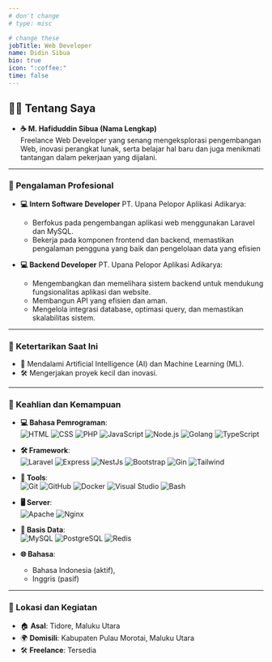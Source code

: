 ```yaml
---
# don't change
# type: misc

# change these
jobTitle: Web Developer
name: Didin Sibua
bio: true
icon: ":coffee:"
time: false
---
```


## 👨‍💻 **Tentang Saya**
- **☕ M. Hafiduddin Sibua (Nama Lengkap)**  
  Freelance Web Developer yang senang mengeksplorasi pengembangan Web, inovasi perangkat lunak, serta belajar hal baru dan juga menikmati tantangan dalam pekerjaan yang dijalani.

---

### **💼 Pengalaman Profesional**
- **💻 Intern Software Developer**
  PT. Upana Pelopor Aplikasi Adikarya: 
    - Berfokus pada pengembangan aplikasi web menggunakan Laravel dan MySQL.
    - Bekerja pada komponen frontend dan backend, memastikan pengalaman pengguna yang baik dan pengelolaan data yang efisien

- **💻 Backend Developer**
  PT. Upana Pelopor Aplikasi Adikarya:
    - Mengembangkan dan memelihara sistem backend untuk mendukung fungsionalitas aplikasi dan website.
    - Membangun API yang efisien dan aman. 
    - Mengelola integrasi database, optimasi query, dan memastikan skalabilitas sistem.
---

### **📌 Ketertarikan Saat Ini**
- 🤖 Mendalami Artificial Intelligence (AI) dan Machine Learning (ML).
- 🛠️ Mengerjakan proyek kecil dan inovasi.

---

### **🧰 Keahlian dan Kemampuan**
- **💻 Bahasa Pemrograman**:  
  <span style="display:inline-block;">![HTML](https://img.shields.io/badge/-HTML-E34F26?logo=html5&logoColor=white)</span>
  <span style="display:inline-block;">![CSS](https://img.shields.io/badge/-CSS-1572B6?logo=css3&logoColor=white)</span>
  <span style="display:inline-block;">![PHP](https://img.shields.io/badge/-PHP-777BB4?logo=php&logoColor=white)</span>
  <span style="display:inline-block;">![JavaScript](https://img.shields.io/badge/-JavaScript-F7DF1E?logo=javascript&logoColor=black)</span>
  <span style="display:inline-block;">![Node.js](https://img.shields.io/badge/-Node.js-339933?logo=node.js&logoColor=white)</span>
  <span style="display:inline-block;">![Golang](https://img.shields.io/badge/-Golang-00ADD8?logo=go&logoColor=white)</span>
  <span style="display:inline-block;">![TypeScript](https://img.shields.io/badge/-TypeScript-3178C6?logo=typescript&logoColor=white)</span>

- **🛠️ Framework**:  
  <span style="display:inline-block;">![Laravel](https://img.shields.io/badge/-Laravel-FF2D20?logo=laravel&logoColor=white)</span>
  <span style="display:inline-block;">![Express](https://img.shields.io/badge/-Express-000000?logo=express&logoColor=white)</span>
  <span style="display:inline-block;">![NestJs](https://img.shields.io/badge/-NestJs-E0234E?logo=nestjs&logoColor=white)</span>
  <span style="display:inline-block;">![Bootstrap](https://img.shields.io/badge/-Bootstrap-7952B3?logo=bootstrap&logoColor=white)</span>
  <span style="display:inline-block;">![Gin](https://img.shields.io/badge/-Gin-00ADD8?logo=go&logoColor=white)</span>
  <span style="display:inline-block;">![Tailwind](https://img.shields.io/badge/-Tailwind_CSS-38B2AC?logo=tailwind-css&logoColor=white)</span>

- **🧰 Tools**:  
  <span style="display:inline-block;">![Git](https://img.shields.io/badge/-Git-F05032?logo=git&logoColor=white)</span>
  <span style="display:inline-block;">![GitHub](https://img.shields.io/badge/-GitHub-181717?logo=github&logoColor=white)</span>
  <span style="display:inline-block;">![Docker](https://img.shields.io/badge/-Docker-2496ED?logo=docker&logoColor=white)</span>
  <span style="display:inline-block;">![Visual Studio](https://img.shields.io/badge/-Visual_Studio-5C2D91?logo=visualstudio&logoColor=white)</span>
  <span style="display:inline-block;">![Bash](https://img.shields.io/badge/-Bash-4EAA25?logo=gnu-bash&logoColor=white)</span>

- **🖥️ Server**:  
  <span style="display:inline-block;">![Apache](https://img.shields.io/badge/-Apache-D22128?logo=apache&logoColor=white)</span>
  <span style="display:inline-block;">![Nginx](https://img.shields.io/badge/-Nginx-009639?logo=nginx&logoColor=white)</span>

- **📂 Basis Data**:  
  <span style="display:inline-block;">![MySQL](https://img.shields.io/badge/-MySQL-4479A1?logo=mysql&logoColor=white)</span>
  <span style="display:inline-block;">![PostgreSQL](https://img.shields.io/badge/-PostgreSQL-336791?logo=postgresql&logoColor=white)</span>
  <span style="display:inline-block;">![Redis](https://img.shields.io/badge/-Redis-DC382D?logo=redis&logoColor=white)</span>


- **🌐 Bahasa**:  
    - Bahasa Indonesia (aktif), 
    - Inggris (pasif)


---

### **📍 Lokasi dan Kegiatan**
- 🏠 **Asal**: Tidore, Maluku Utara  
- 🌍 **Domisili**: Kabupaten Pulau Morotai, Maluku Utara  
- 🛠️ **Freelance**: Tersedia